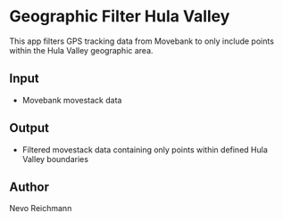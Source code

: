 # Geographic Filter Hula Valley

This app filters GPS tracking data from Movebank to only include points within the Hula Valley geographic area.

## Input
- Movebank movestack data

## Output
- Filtered movestack data containing only points within defined Hula Valley boundaries

## Author
Nevo Reichmann
